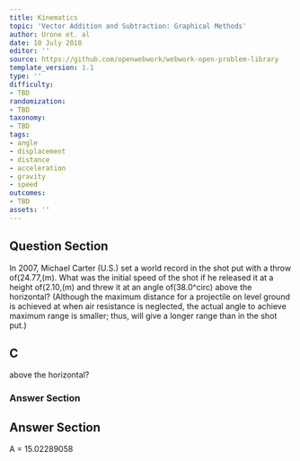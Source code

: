 ```yaml
---
title: Kinematics
topic: 'Vector Addition and Subtraction: Graphical Methods'
author: Urone et. al
date: 10 July 2018
editor: ''
source: https://github.com/openwebwork/webwork-open-problem-library
template_version: 1.1
type: ''
difficulty:
- TBD
randomization:
- TBD
taxonomy:
- TBD
tags:
- angle
- displacement
- distance
- acceleration
- gravity
- speed
outcomes:
- TBD
assets: ''
---
```


## Question Section 

In 2007, Michael Carter (U.S.) set a world record in the shot put with a throw of(24.77,(m).
What was the initial speed of the shot if he released it at a height of(2.10,(m) and threw it at an angle of(38.0^circ) above the horizontal?
(Although the maximum distance for a projectile on level ground is achieved at  when air resistance is neglected, the actual angle to achieve maximum range is smaller; thus, will give a longer range than  in the shot put.)

## C
above the horizontal?
### Answer Section


## Answer Section

A = 15.02289058